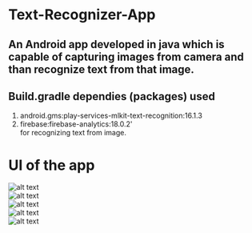# Text-Recognizer-App<br>
## An Android app developed in java which is capable of capturing images from camera and than recognize text from that image.<br>
## Build.gradle dependies (packages) used <br>
1) android.gms:play-services-mlkit-text-recognition:16.1.3 <br>
2) firebase:firebase-analytics:18.0.2' <br>
for recognizing text from image.
# UI of the app<br>
  ![alt text](https://github.com/3682himanshu/Text-Recognizer-App/blob/master/Images/1.JPG?raw=true)<br>
  ![alt text](https://github.com/3682himanshu/Text-Recognizer-App/blob/master/Images/2.JPG?raw=true)<br>
  ![alt text](https://github.com/3682himanshu/Text-Recognizer-App/blob/master/Images/3.JPG?raw=true)<br>
   ![alt text](https://github.com/3682himanshu/Text-Recognizer-App/blob/master/Images/4.JPG?raw=true)<br>
   ![alt text](https://github.com/3682himanshu/Text-Recognizer-App/blob/master/Images/5.JPG?raw=true)<br>
